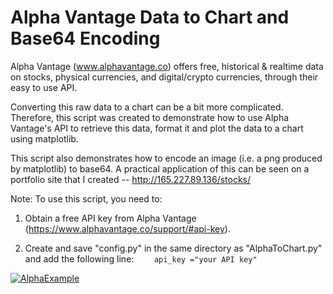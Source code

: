 # Alpha Vantage Data to Chart and Base64 Encoding 

Alpha Vantage (www.alphavantage.co) offers free, historical & realtime data on stocks, physical currencies, and digital/crypto currencies, through their easy to use API. 

Converting this raw data to a chart can be a bit more complicated.  Therefore, this script was created to demonstrate how to use Alpha Vantage's API to retrieve this data, format it and plot the data to a chart using matplotlib. 

This script also demonstrates how to encode an image (i.e. a png produced by matplotlib) to base64. A practical application of this can be seen on a portfolio site that I created -- http://165.227.89.136/stocks/

Note: To use this script, you need to:

1. Obtain a free API key from Alpha Vantage (https://www.alphavantage.co/support/#api-key).

1. Create and save "config.py" in the same directory as "AlphaToChart.py" and add the following line:
`	 api_key ="your API key"`

[![AlphaExample](http://206.189.195.136/wp-content/uploads/2018/06/AlphaExample.png "AlphaExample")](http://206.189.195.136/wp-content/uploads/2018/06/AlphaExample.png "AlphaExample")
